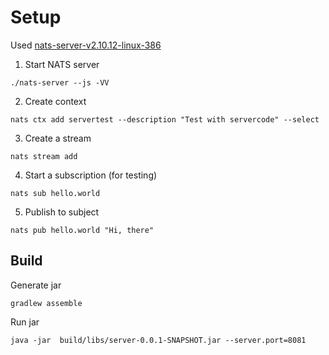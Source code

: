 # Setup

Used [nats-server-v2.10.12-linux-386](https://github.com/nats-io/nats-server/releases/download/v2.10.12/nats-server-v2.10.12-linux-386.tar.gz)

1. Start NATS server
```
./nats-server --js -VV
```

2.  Create context
```
nats ctx add servertest --description "Test with servercode" --select
```
3. Create a stream
```
nats stream add
```
4. Start a subscription (for testing)
```
nats sub hello.world
```

5. Publish to subject
```
nats pub hello.world "Hi, there"
```

## Build 
Generate jar
```
gradlew assemble
```

Run jar
```
java -jar  build/libs/server-0.0.1-SNAPSHOT.jar --server.port=8081
```
